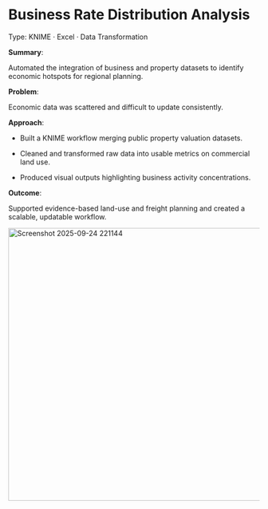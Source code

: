 # Business Rate Distribution Analysis
Type: KNIME · Excel · Data Transformation

**Summary**:

Automated the integration of business and property datasets to identify economic hotspots for regional planning.

**Problem**:

Economic data was scattered and difficult to update consistently.

**Approach**:

- Built a KNIME workflow merging public property valuation datasets.

- Cleaned and transformed raw data into usable metrics on commercial land use.

- Produced visual outputs highlighting business activity concentrations.

**Outcome**:

Supported evidence-based land-use and freight planning and created a scalable, updatable workflow.

<img width="1385" height="547" alt="Screenshot 2025-09-24 221144" src="https://github.com/user-attachments/assets/0279c783-8da7-4532-a5a8-2c70d4a12f3e" />

